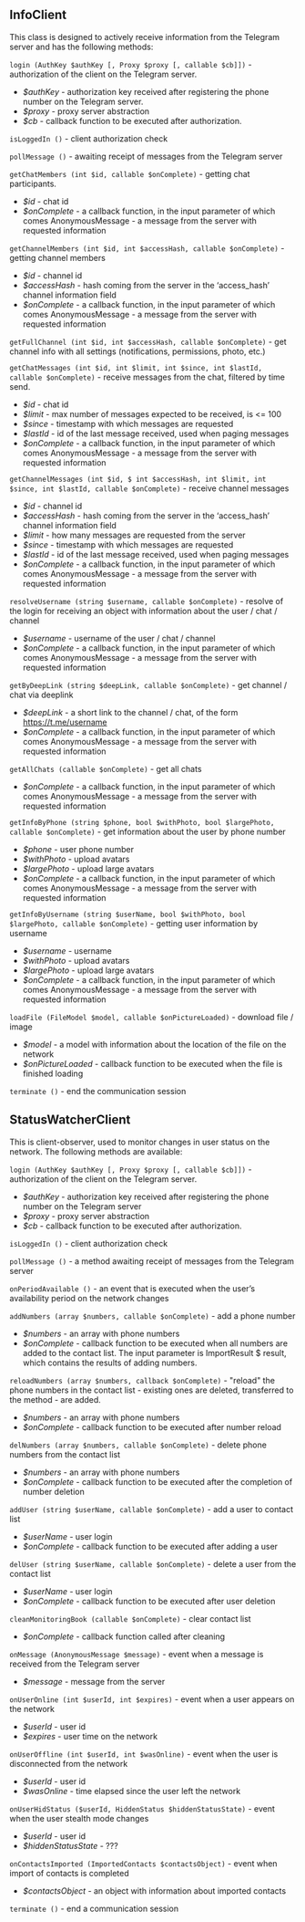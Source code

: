 

## InfoClient

This class is designed to actively receive information from the Telegram server and has the following methods:  
  
`login (AuthKey $authKey [, Proxy $proxy [, callable $cb]])` - authorization of the client on the Telegram server.  
* *$authKey* - authorization key received after registering the phone number on the Telegram server.  
* *$proxy* - proxy server abstraction  
* *$cb* - callback function to be executed after authorization.  
  
`isLoggedIn ()` - client authorization check  
  
`pollMessage ()` - awaiting receipt of messages from the Telegram server  
  
`getChatMembers (int $id, callable $onComplete)` - getting chat participants.  
* *$id* - chat id  
* *$onComplete* - a callback function, in the input parameter of which comes AnonymousMessage - a message from the server with requested information  
  
`getChannelMembers (int $id, int $accessHash, callable $onComplete)` - getting channel members  
* *$id* - channel id  
* *$accessHash* - hash coming from the server in the ‘access_hash’ channel information field  
* *$onComplete* - a callback function, in the input parameter of which comes AnonymousMessage - a message from the server with requested information  
  
`getFullChannel (int $id, int $accessHash, callable $onComplete)` - get channel info with all settings (notifications, permissions, photo, etc.)  
  
`getChatMessages (int $id, int $limit, int $since, int $lastId, callable $onComplete)` - receive messages from the chat, filtered by time send.  
* *$id* - chat id  
* *$limit* - max number of messages expected to be received, is <= 100  
* *$since* - timestamp with which messages are requested  
* *$lastId* - id of the last message received, used when paging messages  
* *$onComplete* - a callback function, in the input parameter of which comes AnonymousMessage - a message from the server with requested information  
  
`getChannelMessages (int $id, $ int $accessHash, int $limit, int $since, int $lastId, callable $onComplete)` - receive channel messages  
* *$id* - channel id  
* *$accessHash* - hash coming from the server in the ‘access_hash’ channel information field  
* *$limit* - how many messages are requested from the server  
* *$since* - timestamp with which messages are requested  
* *$lastId* - id of the last message received, used when paging messages  
* *$onComplete* - a callback function, in the input parameter of which comes AnonymousMessage - a message from the server with requested information  
  
`resolveUsername (string $username, callable $onComplete)` - resolve of the login for receiving an object with information about the user / chat / channel  
* *$username* - username of the user / chat / channel  
* *$onComplete* - a callback function, in the input parameter of which comes AnonymousMessage - a message from the server with requested information  
  
`getByDeepLink (string $deepLink, callable $onComplete)` - get channel / chat via deeplink  
* *$deepLink* - a short link to the channel / chat, of the form https://t.me/username  
* *$onComplete* - a callback function, in the input parameter of which comes AnonymousMessage - a message from the server with requested information  
  
`getAllChats (callable $onComplete)` - get all chats  
* *$onComplete* - a callback function, in the input parameter of which comes AnonymousMessage - a message from the server with requested information  
  
`getInfoByPhone (string $phone, bool $withPhoto, bool $largePhoto, callable $onComplete)` - get information about the user by phone number  
* *$phone* - user phone number  
* *$withPhoto* - upload avatars  
* *$largePhoto* - upload large avatars  
* *$onComplete* - a callback function, in the input parameter of which comes AnonymousMessage - a message from the server with requested information  
  
`getInfoByUsername (string $userName, bool $withPhoto, bool $largePhoto, callable $onComplete)` - getting user information by username  
* *$username* - username  
* *$withPhoto* - upload avatars  
* *$largePhoto* - upload large avatars  
* *$onComplete* - a callback function, in the input parameter of which comes AnonymousMessage - a message from the server with requested information  
  
`loadFile (FileModel $model, callable $onPictureLoaded)` - download file / image  
* *$model* - a model with information about the location of the file on the network  
* *$onPictureLoaded* - callback function to be executed when the file is finished loading  
  
`terminate ()` - end the communication session  
 
## StatusWatcherClient
This is client-observer, used to monitor changes in user status on the network. The following methods are available:  
  
`login (AuthKey $authKey [, Proxy $proxy [, callable $cb]])` - authorization of the client on the Telegram server.  
* *$authKey* - authorization key received after registering the phone number on the Telegram server  
* *$proxy* - proxy server abstraction  
* *$cb* - callback function to be executed after authorization.  
  
`isLoggedIn ()` - client authorization check  
  
`pollMessage ()` - a method awaiting receipt of messages from the Telegram server  
  
`onPeriodAvailable ()` - an event that is executed when the user’s availability period on the network changes  
  
`addNumbers (array $numbers, callable $onComplete)` - add a phone number  
* *$numbers* - an array with phone numbers  
* *$onComplete* - callback function to be executed when all numbers are added to the contact list. The input parameter is ImportResult $ result, which contains the results of adding numbers.  
  
`reloadNumbers (array $numbers, callback $onComplete)` - "reload" the phone numbers in the contact list - existing ones are deleted, transferred to the method - are added.  
* *$numbers* - an array with phone numbers  
* *$onComplete* - callback function to be executed after number reload  
  
`delNumbers (array $numbers, callable $onComplete)` - delete phone numbers from the contact list  
* *$numbers* - an array with phone numbers  
* *$onComplete* - callback function to be executed after the completion of number deletion  
  
`addUser (string $userName, callable $onComplete)` - add a user to contact list  
* *$userName* - user login  
* *$onComplete* - callback function to be executed after adding a user  
  
`delUser (string $userName, callable $onComplete)` - delete a user from the contact list  
* *$userName* - user login  
* *$onComplete* - callback function to be executed after user deletion  
  
`cleanMonitoringBook (callable $onComplete)` - clear contact list  
* *$onComplete* - callback function called after cleaning  
  
`onMessage (AnonymousMessage $message)` - event when a message is received from the Telegram server  
* *$message* - message from the server  
  
`onUserOnline (int $userId, int $expires)` - event when a user appears on the network  
* *$userId* - user id  
* *$expires* - user time on the network  
  
`onUserOffline (int $userId, int $wasOnline)` - event when the user is disconnected from the network  
* *$userId* - user id  
* *$wasOnline* - time elapsed since the user left the network  
  
`onUserHidStatus ($userId, HiddenStatus $hiddenStatusState)` - event when the user stealth mode changes  
* *$userId* - user id  
* *$hiddenStatusState* - ???  
  
`onContactsImported (ImportedContacts $contactsObject)` - event when import of contacts is completed  
* *$contactsObject* - an object with information about imported contacts  
  
`terminate ()` - end a communication session